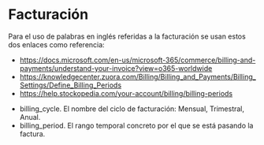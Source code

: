 # Facturación

Para el uso de palabras en inglés referidas a la facturación se usan estos dos enlaces como referencia:

-   https://docs.microsoft.com/en-us/microsoft-365/commerce/billing-and-payments/understand-your-invoice?view=o365-worldwide
-   https://knowledgecenter.zuora.com/Billing/Billing_and_Payments/Billing_Settings/Define_Billing_Periods
-   https://help.stockopedia.com/your-account/billing/billing-periods

*   billing_cycle. El nombre del ciclo de facturación: Mensual, Trimestral, Anual.
*   billing_period. El rango temporal concreto por el que se está pasando la factura.
